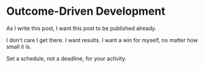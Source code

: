 # Outcome-Driven Development

As I write this post, I want this post to be published already.

I don't care I get there. I want results. I want a win for myself, no matter how small it is.

Set a schedule, not a deadline, for your activity.
